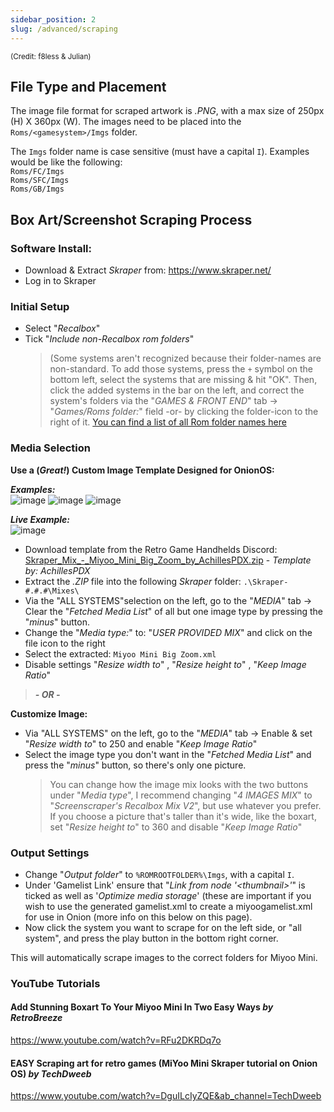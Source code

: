```yaml
---
sidebar_position: 2
slug: /advanced/scraping
---
```


<sup>(Credit: f8less & Julian)</sup>

## File Type and Placement

The image file format for scraped artwork is _.PNG_, with a max size of 250px (H) X 360px (W). The images need to be placed into the `Roms/<gamesystem>/Imgs` folder. 

The `Imgs` folder name is case sensitive (must have a capital `I`). Examples would be like the following:    
`Roms/FC/Imgs`  
`Roms/SFC/Imgs`  
`Roms/GB/Imgs`  

## Box Art/Screenshot Scraping Process

### Software Install:
- Download & Extract _Skraper_ from: https://www.skraper.net/   
- Log in to Skraper

### Initial Setup
- Select "_Recalbox_"   
- Tick "_Include non-Recalbox rom folders_"   
   > (Some systems aren't recognized because their folder-names are non-standard. To add those systems, press the `+` symbol on the bottom left, select the systems that are missing & hit "OK". Then, click the added systems in the bar on the left, and correct the system's folders via the "_GAMES & FRONT END_" tab -> "_Games/Roms folder:_" field -or- by clicking the folder-icon to the right of it.
[You can find a list of all Rom folder names here](../emulators)

### Media Selection
**Use a (_Great!_) Custom Image Template Designed for OnionOS:**

**_Examples:_**<br/>
![image](https://user-images.githubusercontent.com/56418567/212767886-753a83ae-2f56-4255-a22d-f658ba656690.png)
![image](https://user-images.githubusercontent.com/56418567/212768343-a1d7d47b-1384-45a2-8f35-3d80b10fff5c.png)
![image](https://user-images.githubusercontent.com/56418567/212769101-5d5d5c77-bc23-43a2-83fd-859d938a0466.png)<br/>

**_Live Example:_**<br/>
![image](https://user-images.githubusercontent.com/56418567/212769542-49a3e1f4-971b-4fd4-bf79-36d589aee97a.png)<br/>


- Download template from the Retro Game Handhelds Discord:<br/>
[Skraper_Mix_-_Miyoo_Mini_Big_Zoom_by_AchillesPDX.zip](https://cdn.discordapp.com/attachments/979073647685795880/1061416580380119081/Skraper_Mix_-_Miyoo_Mini_Big_Zoom_by_AchillesPDX.zip) - _Template by: AchillesPDX_
- Extract the _.ZIP_ file into the following _Skraper_ folder: `.\Skraper-#.#.#\Mixes\`
- Via the "ALL SYSTEMS"selection on the left, go to the "_MEDIA_" tab -> Clear the "_Fetched Media List_" of all but one image type by pressing the "_minus_" button.
- Change the "_Media type:_" to: "_USER PROVIDED MIX_" and click on the file icon to the right
- Select the extracted: `Miyoo Mini Big Zoom.xml`
- Disable settings "_Resize width to_" , "_Resize height to_" , "_Keep Image Ratio_" 

> _**- OR -**_

**Customize Image:**  
- Via "ALL SYSTEMS" on the left, go to the "_MEDIA_" tab -> Enable & set "_Resize width to_" to 250 and enable "_Keep Image Ratio_"    
- Select the image type you don't want in the "_Fetched Media List_" and press the "_minus_" button, so there's only one picture.   
   > You can change how the image mix looks with the two buttons under "_Media type_",  I recommend changing "_4 IMAGES MIX_" to "_Screenscraper's Recalbox Mix V2_", but use whatever you prefer.
   > If you choose a picture that's taller than it's wide, like the boxart, set "_Resize height to_" to 360 and disable "_Keep Image Ratio_"

### Output Settings
- Change "_Output folder_" to `%ROMROOTFOLDER%\Imgs`, with a capital `I`.
- Under 'Gamelist Link' ensure that "_Link from node '&lt;thumbnail&gt;'_" is ticked as well as '_Optimize media storage_' (these are important if you wish to use the generated gamelist.xml to create a miyoogamelist.xml for use in Onion (more info on this below on this page).    
- Now click the system you want to scrape for on the left side, or "all system", and press the play button in the bottom right corner.    

This will automatically scrape images to the correct folders for Miyoo Mini.


### YouTube Tutorials

#### Add Stunning Boxart To Your Miyoo Mini In Two Easy Ways _by RetroBreeze_

https://www.youtube.com/watch?v=RFu2DKRDq7o


#### EASY Scraping art for retro games (MiYoo Mini Skraper tutorial on Onion OS) _by TechDweeb_

https://www.youtube.com/watch?v=DguILcIyZQE&ab_channel=TechDweeb

